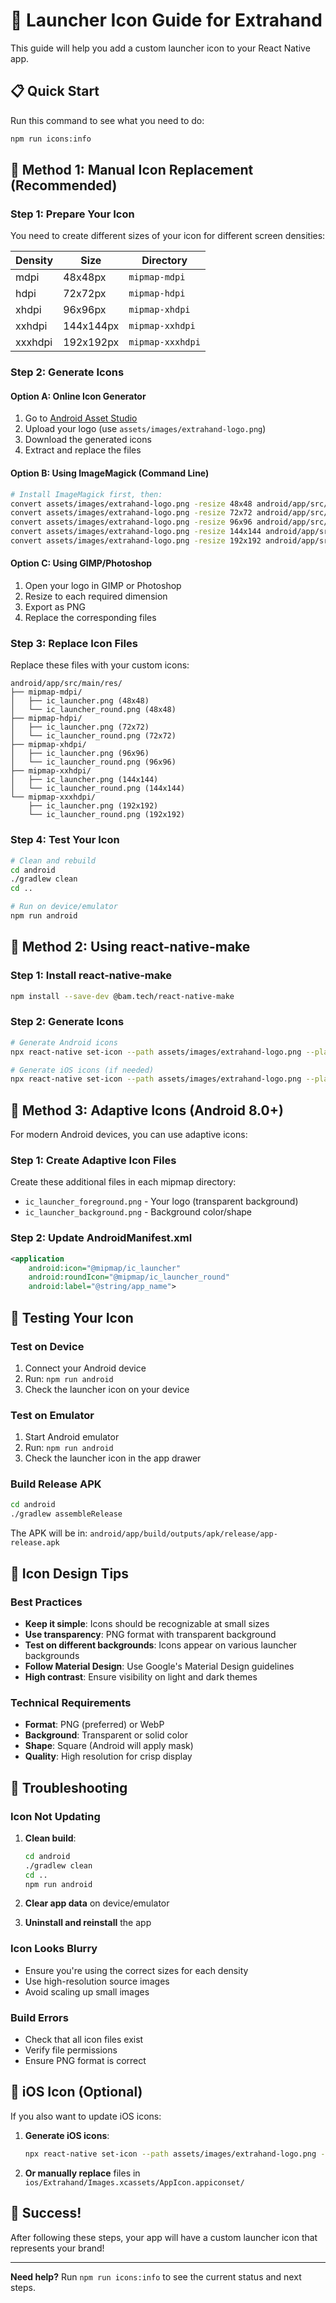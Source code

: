 # 🎨 Launcher Icon Guide for Extrahand

This guide will help you add a custom launcher icon to your React Native app.

## 📋 Quick Start

Run this command to see what you need to do:
```bash
npm run icons:info
```

## 🎯 Method 1: Manual Icon Replacement (Recommended)

### Step 1: Prepare Your Icon

You need to create different sizes of your icon for different screen densities:

| Density | Size | Directory |
|---------|------|-----------|
| mdpi | 48x48px | `mipmap-mdpi` |
| hdpi | 72x72px | `mipmap-hdpi` |
| xhdpi | 96x96px | `mipmap-xhdpi` |
| xxhdpi | 144x144px | `mipmap-xxhdpi` |
| xxxhdpi | 192x192px | `mipmap-xxxhdpi` |

### Step 2: Generate Icons

#### Option A: Online Icon Generator
1. Go to [Android Asset Studio](https://romannurik.github.io/AndroidAssetStudio/icons-launcher.html)
2. Upload your logo (use `assets/images/extrahand-logo.png`)
3. Download the generated icons
4. Extract and replace the files

#### Option B: Using ImageMagick (Command Line)
```bash
# Install ImageMagick first, then:
convert assets/images/extrahand-logo.png -resize 48x48 android/app/src/main/res/mipmap-mdpi/ic_launcher.png
convert assets/images/extrahand-logo.png -resize 72x72 android/app/src/main/res/mipmap-hdpi/ic_launcher.png
convert assets/images/extrahand-logo.png -resize 96x96 android/app/src/main/res/mipmap-xhdpi/ic_launcher.png
convert assets/images/extrahand-logo.png -resize 144x144 android/app/src/main/res/mipmap-xxhdpi/ic_launcher.png
convert assets/images/extrahand-logo.png -resize 192x192 android/app/src/main/res/mipmap-xxxhdpi/ic_launcher.png
```

#### Option C: Using GIMP/Photoshop
1. Open your logo in GIMP or Photoshop
2. Resize to each required dimension
3. Export as PNG
4. Replace the corresponding files

### Step 3: Replace Icon Files

Replace these files with your custom icons:

```
android/app/src/main/res/
├── mipmap-mdpi/
│   ├── ic_launcher.png (48x48)
│   └── ic_launcher_round.png (48x48)
├── mipmap-hdpi/
│   ├── ic_launcher.png (72x72)
│   └── ic_launcher_round.png (72x72)
├── mipmap-xhdpi/
│   ├── ic_launcher.png (96x96)
│   └── ic_launcher_round.png (96x96)
├── mipmap-xxhdpi/
│   ├── ic_launcher.png (144x144)
│   └── ic_launcher_round.png (144x144)
└── mipmap-xxxhdpi/
    ├── ic_launcher.png (192x192)
    └── ic_launcher_round.png (192x192)
```

### Step 4: Test Your Icon

```bash
# Clean and rebuild
cd android
./gradlew clean
cd ..

# Run on device/emulator
npm run android
```

## 🎨 Method 2: Using react-native-make

### Step 1: Install react-native-make
```bash
npm install --save-dev @bam.tech/react-native-make
```

### Step 2: Generate Icons
```bash
# Generate Android icons
npx react-native set-icon --path assets/images/extrahand-logo.png --platform android

# Generate iOS icons (if needed)
npx react-native set-icon --path assets/images/extrahand-logo.png --platform ios
```

## 🔄 Method 3: Adaptive Icons (Android 8.0+)

For modern Android devices, you can use adaptive icons:

### Step 1: Create Adaptive Icon Files
Create these additional files in each mipmap directory:

- `ic_launcher_foreground.png` - Your logo (transparent background)
- `ic_launcher_background.png` - Background color/shape

### Step 2: Update AndroidManifest.xml
```xml
<application
    android:icon="@mipmap/ic_launcher"
    android:roundIcon="@mipmap/ic_launcher_round"
    android:label="@string/app_name">
```

## 🧪 Testing Your Icon

### Test on Device
1. Connect your Android device
2. Run: `npm run android`
3. Check the launcher icon on your device

### Test on Emulator
1. Start Android emulator
2. Run: `npm run android`
3. Check the launcher icon in the app drawer

### Build Release APK
```bash
cd android
./gradlew assembleRelease
```

The APK will be in: `android/app/build/outputs/apk/release/app-release.apk`

## 🎯 Icon Design Tips

### Best Practices
- **Keep it simple**: Icons should be recognizable at small sizes
- **Use transparency**: PNG format with transparent background
- **Test on different backgrounds**: Icons appear on various launcher backgrounds
- **Follow Material Design**: Use Google's Material Design guidelines
- **High contrast**: Ensure visibility on light and dark themes

### Technical Requirements
- **Format**: PNG (preferred) or WebP
- **Background**: Transparent or solid color
- **Shape**: Square (Android will apply mask)
- **Quality**: High resolution for crisp display

## 🔧 Troubleshooting

### Icon Not Updating
1. **Clean build**:
   ```bash
   cd android
   ./gradlew clean
   cd ..
   npm run android
   ```

2. **Clear app data** on device/emulator

3. **Uninstall and reinstall** the app

### Icon Looks Blurry
- Ensure you're using the correct sizes for each density
- Use high-resolution source images
- Avoid scaling up small images

### Build Errors
- Check that all icon files exist
- Verify file permissions
- Ensure PNG format is correct

## 📱 iOS Icon (Optional)

If you also want to update iOS icons:

1. **Generate iOS icons**:
   ```bash
   npx react-native set-icon --path assets/images/extrahand-logo.png --platform ios
   ```

2. **Or manually replace** files in `ios/Extrahand/Images.xcassets/AppIcon.appiconset/`

## 🎉 Success!

After following these steps, your app will have a custom launcher icon that represents your brand!

---

**Need help?** Run `npm run icons:info` to see the current status and next steps. 